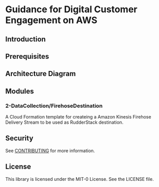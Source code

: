 # Guidance for Digital Customer Engagement on AWS

## Introduction

## Prerequisites

## Architecture Diagram

## Modules

### 2-DataCollection/FirehoseDestination

A Cloud Formation template for createing a Amazon Kinesis Firehose Delivery Stream to be used as RudderStack destination.

## Security

See [CONTRIBUTING](CONTRIBUTING.md#security-issue-notifications) for more information.

## License

This library is licensed under the MIT-0 License. See the LICENSE file.

